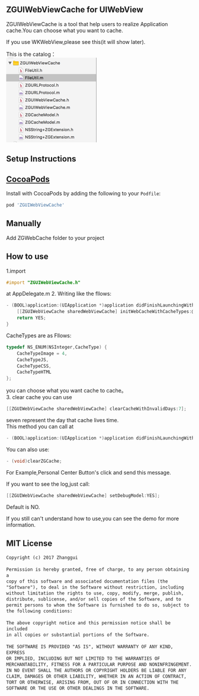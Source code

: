 ## ZGUIWebViewCache for UIWebView

ZGUIWebViewCache is a tool that help users to realize Application cache.You can choose what you want to cache.

If you use WKWebView,please see this(it will show later).  

This is the catalog：   
![catalog](https://raw.githubusercontent.com/ScottZg/ZGUIWebViewCache/master/catalog.png)

Setup Instructions
------------------


[CocoaPods](http://cocoapods.org)
------------------

Install with CocoaPods by adding the following to your `Podfile`:
```ruby
pod 'ZGUIWebViewCache'
```
Manually
------------------

Add ZGWebCache folder to your project


How to use
------------------
1.import

 ```objective-c
 #import "ZGUIWebViewCache.h"
 ``` 
 at AppDelegate.m
2. Writing like the fllows:

```objective-c
- (BOOL)application:(UIApplication *)application didFinishLaunchingWithOptions:(NSDictionary *)launchOptions {
    [[ZGUIWebViewCache sharedWebViewCache] initWebCacheWithCacheTypes:@[@(CacheTypeJS),@(CacheTypeImage)]];
    return YES;
}

```
CacheTypes are as Fllows:

```objective-c
typedef NS_ENUM(NSInteger,CacheType) {    
    CacheTypeImage = 4,
    CacheTypeJS,
    CacheTypeCSS,
    CacheTypeHTML
};
```
you can choose what you want cache to cache。  
3. clear cache
you can use

```objective-c
[[ZGUIWebViewCache sharedWebViewCache] clearCacheWithInvalidDays:7];
```
seven represent the day that cache lives time.   
This method you can call at

```objective-c 
- (BOOL)application:(UIApplication *)application didFinishLaunchingWithOptions:(NSDictionary *)launchOptions
```

You can also use:

```objective-c
- (void)clearZGCache;
```

For Example,Personal Center Button's click and send this message.

If you want to see the log,just call:
```objective-c
[[ZGUIWebViewCache sharedWebViewCache] setDebugModel:YES];
```
Default is NO.   

If you still can't understand how to use,you can see the demo for more information.

MIT License
-----------
    Copyright (c) 2017 Zhanggui

    Permission is hereby granted, free of charge, to any person obtaining a
    copy of this software and associated documentation files (the
    "Software"), to deal in the Software without restriction, including
    without limitation the rights to use, copy, modify, merge, publish,
    distribute, sublicense, and/or sell copies of the Software, and to
    permit persons to whom the Software is furnished to do so, subject to
    the following conditions:

    The above copyright notice and this permission notice shall be included
    in all copies or substantial portions of the Software.

    THE SOFTWARE IS PROVIDED "AS IS", WITHOUT WARRANTY OF ANY KIND, EXPRESS
    OR IMPLIED, INCLUDING BUT NOT LIMITED TO THE WARRANTIES OF
    MERCHANTABILITY, FITNESS FOR A PARTICULAR PURPOSE AND NONINFRINGEMENT.
    IN NO EVENT SHALL THE AUTHORS OR COPYRIGHT HOLDERS BE LIABLE FOR ANY
    CLAIM, DAMAGES OR OTHER LIABILITY, WHETHER IN AN ACTION OF CONTRACT,
    TORT OR OTHERWISE, ARISING FROM, OUT OF OR IN CONNECTION WITH THE
    SOFTWARE OR THE USE OR OTHER DEALINGS IN THE SOFTWARE.

